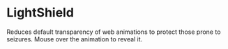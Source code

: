 # LightShield

Reduces default transparency of web animations to protect those prone to seizures. Mouse over the animation to reveal it.
